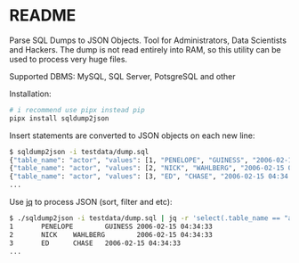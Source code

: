 # README

Parse SQL Dumps to JSON Objects. Tool for Administrators, Data Scientists and Hackers. The dump is not read entirely into RAM, so this utility can be used to process very huge files.

Supported DBMS: MySQL, SQL Server, PotsgreSQL and other

Installation:

```bash
# i recommend use pipx instead pip
pipx install sqldump2json
```

Insert statements are converted to JSON objects on each new line:

```bash
$ sqldump2json -i testdata/dump.sql
{"table_name": "actor", "values": [1, "PENELOPE", "GUINESS", "2006-02-15 04:34:33"]}
{"table_name": "actor", "values": [2, "NICK", "WAHLBERG", "2006-02-15 04:34:33"]}
{"table_name": "actor", "values": [3, "ED", "CHASE", "2006-02-15 04:34:33"]}
...
```

Use [jq](https://github.com/jqlang/jq) to process JSON (sort, filter and etc):

```bash
$ ./sqldump2json -i testdata/dump.sql | jq -r 'select(.table_name == "actor").values | @tsv'
1       PENELOPE        GUINESS 2006-02-15 04:34:33
2       NICK    WAHLBERG        2006-02-15 04:34:33
3       ED      CHASE   2006-02-15 04:34:33
...
```
